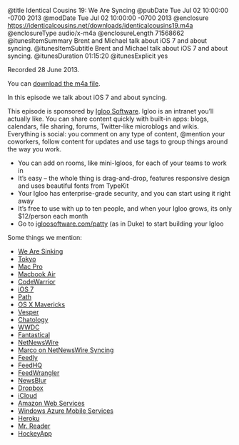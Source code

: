 @title Identical Cousins 19: We Are Syncing
@pubDate Tue Jul 02 10:00:00 -0700 2013
@modDate Tue Jul 02 10:00:00 -0700 2013
@enclosure https://identicalcousins.net/downloads/identicalcousins19.m4a
@enclosureType audio/x-m4a
@enclosureLength 71568662
@itunesItemSummary Brent and Michael talk about iOS 7 and about syncing.
@itunesItemSubtitle Brent and Michael talk about iOS 7 and about syncing.
@itunesDuration 01:15:20
@itunesExplicit yes

Recorded 28 June 2013.

You can <a href="https://identicalcousins.net/downloads/identicalcousins19.m4a">download the m4a file</a>.

In this episode we talk about iOS 7 and about syncing.

This episode is sponsored by <a href="http://igloosoftware.com/patty">Igloo Software</a>. Igloo is an intranet you’ll actually like. You can share content quickly with built-in apps: blogs, calendars, file sharing, forums, Twitter-like microblogs and wikis. Everything is social: you comment on any type of content, @mention your coworkers, follow content for updates and use tags to group things around the way you work.

- You can add on rooms, like mini-Igloos, for each of your teams to work in
- It’s easy – the whole thing is drag-and-drop, features responsive design and uses beautiful fonts from TypeKit
- Your Igloo has enterprise-grade security, and you can start using it right away
- It’s free to use with up to ten people, and when your Igloo grows, its only $12/person each month
- Go to <a href="http://igloosoftware.com/patty">igloosoftware.com/patty</a> (as in Duke) to start building your Igloo

Some things we mention:

<ul>
<li><a href="http://www.youtube.com/watch?v=VSdxqIBfEAw">We Are Sinking</a></li>
<li><a href="http://en.wikipedia.org/wiki/Tokyo">Tokyo</a></li>
<li><a href="http://www.apple.com/mac-pro/">Mac Pro</a></li>
<li><a href="http://www.apple.com/macbook-air/">Macbook Air</a></li>
<li><a href="http://en.wikipedia.org/wiki/CodeWarrior">CodeWarrior</a></li>
<li><a href="http://www.apple.com/ios/ios7/">iOS 7</a></li>
<li><a href="https://path.com/">Path</a></li>
<li><a href="http://www.apple.com/osx/preview/">OS X Mavericks</a></li>
<li><a href="http://vesperapp.co/">Vesper</a></li>
<li><a href="http://flexibits.com/chatology">Chatology</a></li>
<li><a href="https://developer.apple.com/wwdc/">WWDC</a></li>
<li><a href="http://flexibits.com/fantastical">Fantastical</a></li>
<li><a href="http://netnewswireapp.com/">NetNewsWire</a></li>
<li><a href="http://www.marco.org/2013/06/28/all-or-nothing">Marco on NetNewsWire Syncing</a></li>
<li><a href="http://cloud.feedly.com/">Feedly</a></li>
<li><a href="https://feedhq.org/">FeedHQ</a></li>
<li><a href="https://feedwrangler.net/">FeedWrangler</a></li>
<li><a href="http://www.newsblur.com/">NewsBlur</a></li>
<li><a href="https://www.dropbox.com/">Dropbox</a></li>
<li><a href="http://www.imore.com/icloud-gets-kicked-core-data-sync-totally-had-it-coming">iCloud</a></li>
<li><a href="http://aws.amazon.com/">Amazon Web Services</a></li>
<li><a href="http://www.windowsazure.com/ios">Windows Azure Mobile Services</a></li>
<li><a href="https://www.heroku.com/">Heroku</a></li>
<li><a href="https://itunes.apple.com/us/app/mr.-reader/id412874834?mt=8">Mr. Reader</a></li>
<li><a href="http://hockeyapp.net/">HockeyApp</a></li>
</ul>


